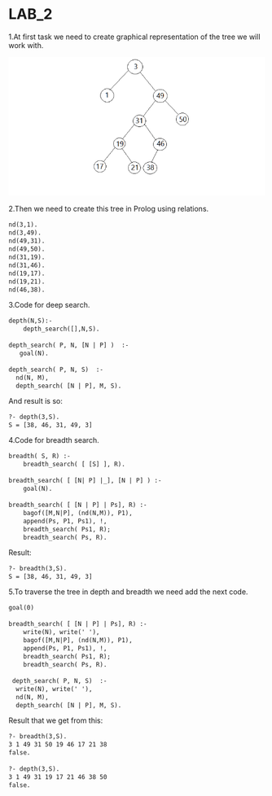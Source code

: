 # LAB_2

1.At first task we need to create graphical representation 
of the tree we will work with.

![](derevo.png)

2.Then we need to create this tree in Prolog using relations.
```
nd(3,1).
nd(3,49).
nd(49,31).
nd(49,50).
nd(31,19).
nd(31,46).
nd(19,17).
nd(19,21).
nd(46,38).
```
3.Code for deep search.
```
depth(N,S):-
    depth_search([],N,S).

depth_search( P, N, [N | P] )  :-
   goal(N).

depth_search( P, N, S)  :-
  nd(N, M),
  depth_search( [N | P], M, S).
```
And result is so:
```
?- depth(3,S).
S = [38, 46, 31, 49, 3] 
```
4.Code for breadth search.
```
breadth( S, R) :-
    breadth_search( [ [S] ], R).

breadth_search( [ [N| P] |_], [N | P] ) :-
    goal(N).

breadth_search( [ [N | P] | Ps], R) :-
    bagof([M,N|P], (nd(N,M)), P1),
    append(Ps, P1, Ps1), !,
    breadth_search( Ps1, R);
    breadth_search( Ps, R).
```
Result:
```
?- breadth(3,S).
S = [38, 46, 31, 49, 3] 
```
5.To traverse the tree in depth and breadth we need add the next code.
```
goal(0)

breadth_search( [ [N | P] | Ps], R) :-
    write(N), write(' '),
    bagof([M,N|P], (nd(N,M)), P1),
    append(Ps, P1, Ps1), !,
    breadth_search( Ps1, R);
    breadth_search( Ps, R).
 
 depth_search( P, N, S)  :-
  write(N), write(' '),
  nd(N, M),
  depth_search( [N | P], M, S).
```
Result that we get from this:
```
?- breadth(3,S).
3 1 49 31 50 19 46 17 21 38 
false.

?- depth(3,S).
3 1 49 31 19 17 21 46 38 50 
false.
```
